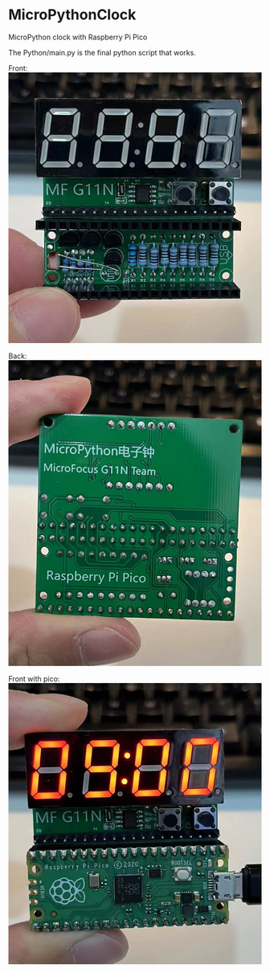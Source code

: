 # MicroPythonClock
MicroPython clock with Raspberry Pi Pico  

The Python/main.py is the final python script that works.  

Front:  
![Front](Images/Front.png)

Back:  
![Back](Images/Back.png)

Front with pico:  
![Front with pico](Images/FrontWithPico.png)
